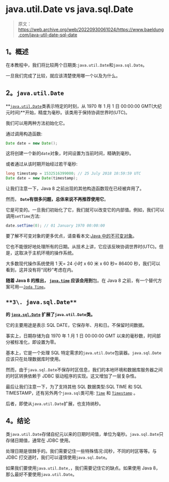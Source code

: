 # java.util.Date vs java.sql.Date

> 原文：<https://web.archive.org/web/20220930061024/https://www.baeldung.com/java-util-date-sql-date>

## 1。概述

在本教程中，我们将比较两个日期类:`java.util.Date`和`java.sql.Date`。

一旦我们完成了比较，就应该清楚使用哪一个以及为什么。

## 2。`java.util.Date`

**[`java.util.Date`](https://web.archive.org/web/20221205132232/https://docs.oracle.com/en/java/javase/11/docs/api/java.base/java/util/Date.html)类表示特定的时刻，从 1970 年 1 月 1 日 00:00:00 GMT(大纪元时间)**开始，精度为毫秒。该类用于保持协调世界时(UTC)。

我们可以用两种方法初始化它。

通过调用构造函数:

```java
Date date = new Date();
```

这将创建一个新的`date`对象，时间设置为当前时间，精确到毫秒。

或者通过从该时期开始经过若干毫秒:

```java
long timestamp = 1532516399000; // 25 July 2018 10:59:59 UTC
Date date = new Date(timestamp);
```

让我们注意一下，Java 8 之前出现的其他构造函数现在已经被弃用了。

然而， **`Date`有很多问题，总体来说不再推荐使用它**。

它是可变的。一旦我们初始化了它，我们就可以改变它的内部值。例如，我们可以调用`setTime`方法:

```java
date.setTime(0); // 01 January 1970 00:00:00
```

要了解不可变对象的更多优点，请查看本文:[Java 中的不可变对象](/web/20221205132232/https://www.baeldung.com/java-immutable-object)。

它也不能很好地处理所有的日期。从技术上讲，它应该反映协调世界时(UTC)。但是，这取决于主机环境的操作系统。

大多数现代操作系统使用 1 天= 24 小时 x 60 米 x 60 秒= 86400 秒，我们可以看到，这并没有将“闰秒”考虑在内。

**随着 Java 8 的推出， [`java.time`](https://web.archive.org/web/20221205132232/https://docs.oracle.com/en/java/javase/11/docs/api/java.base/java/time/package-summary.html) 应该会用到**包。在 Java 8 之前，有一个替代方案可用—[`Joda Time`](https://web.archive.org/web/20221205132232/http://www.joda.org/joda-time/)。

## `**3\. java.sql.Date**`

**的 [`java.sql.Date`](https://web.archive.org/web/20221205132232/https://docs.oracle.com/en/java/javase/11/docs/api/java.sql/java/sql/Date.html) 扩展了`java.util.Date`类。**

它的主要用途是表示 SQL DATE，它保存年、月和日。不保留时间数据。

事实上，日期存储为自 1970 年 1 月 1 日 00:00:00 GMT 以来的毫秒数，时间部分被标准化，即设置为零。

基本上，它是一个处理 SQL 特定需求的`java.util.Date`包装器。`java.sql.Date`应该只在处理数据库时使用。

然而，由于`java.sql.Date`不保存时区信息，我们的本地环境和数据库服务器之间的时区转换依赖于 JDBC 驱动程序的实现。这又增加了一层复杂性。

最后让我们注意一下，为了支持其他 SQL 数据类型:SQL TIME 和 SQL TIMESTAMP，还有另外两个`java.sql`类可用: [`Time`](https://web.archive.org/web/20221205132232/https://docs.oracle.com/en/java/javase/11/docs/api/java.sql/java/sql/Time.html) 和 [`Timestamp`](https://web.archive.org/web/20221205132232/https://docs.oracle.com/en/java/javase/11/docs/api/java.sql/java/sql/Timestamp.html) 。

后者，即使从`java.util.Date`扩展，也支持纳秒。

## 4。结论

类`java.util.Date`存储自纪元以来的日期时间值，单位为毫秒。`java.sql.Date`只存储日期值，通常在 JDBC 使用。

处理日期是很棘手的。我们需要记住一些特殊情况:闰秒，不同的时区等等。与 JDBC 打交道时，我们可以谨慎使用`java.sql.Date`。

如果我们要使用`java.util.Date,`，我们需要记住它的缺点。如果使用 Java 8，那么最好不要使用`java.util.Date`。